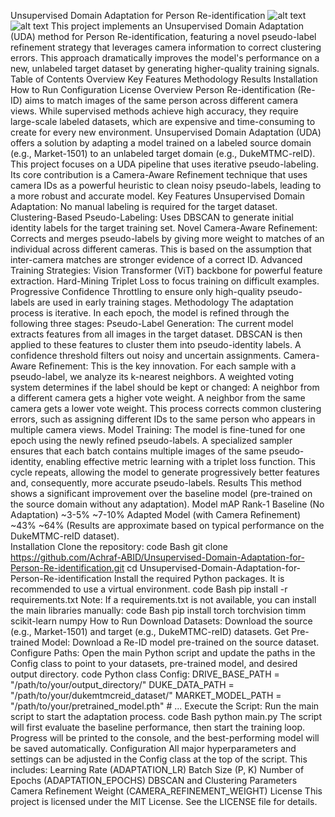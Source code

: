 Unsupervised Domain Adaptation for Person Re-identification
![alt text](https://img.shields.io/github/languages/top/Achraf-ABID/Unsupervised-Domain-Adaptation-for-Person-Re-identification)
![alt text](https://img.shields.io/badge/license-MIT-blue.svg)
This project implements an Unsupervised Domain Adaptation (UDA) method for Person Re-identification, featuring a novel pseudo-label refinement strategy that leverages camera information to correct clustering errors. This approach dramatically improves the model's performance on a new, unlabeled target dataset by generating higher-quality training signals.
Table of Contents
Overview
Key Features
Methodology
Results
Installation
How to Run
Configuration
License
Overview
Person Re-identification (Re-ID) aims to match images of the same person across different camera views. While supervised methods achieve high accuracy, they require large-scale labeled datasets, which are expensive and time-consuming to create for every new environment.
Unsupervised Domain Adaptation (UDA) offers a solution by adapting a model trained on a labeled source domain (e.g., Market-1501) to an unlabeled target domain (e.g., DukeMTMC-reID). This project focuses on a UDA pipeline that uses iterative pseudo-labeling. Its core contribution is a Camera-Aware Refinement technique that uses camera IDs as a powerful heuristic to clean noisy pseudo-labels, leading to a more robust and accurate model.
Key Features
Unsupervised Domain Adaptation: No manual labeling is required for the target dataset.
Clustering-Based Pseudo-Labeling: Uses DBSCAN to generate initial identity labels for the target training set.
Novel Camera-Aware Refinement: Corrects and merges pseudo-labels by giving more weight to matches of an individual across different cameras. This is based on the assumption that inter-camera matches are stronger evidence of a correct ID.
Advanced Training Strategies:
Vision Transformer (ViT) backbone for powerful feature extraction.
Hard-Mining Triplet Loss to focus training on difficult examples.
Progressive Confidence Throttling to ensure only high-quality pseudo-labels are used in early training stages.
Methodology
The adaptation process is iterative. In each epoch, the model is refined through the following three stages:
Pseudo-Label Generation: The current model extracts features from all images in the target dataset. DBSCAN is then applied to these features to cluster them into pseudo-identity labels. A confidence threshold filters out noisy and uncertain assignments.
Camera-Aware Refinement: This is the key innovation. For each sample with a pseudo-label, we analyze its k-nearest neighbors. A weighted voting system determines if the label should be kept or changed:
A neighbor from a different camera gets a higher vote weight.
A neighbor from the same camera gets a lower vote weight.
This process corrects common clustering errors, such as assigning different IDs to the same person who appears in multiple camera views.
Model Training: The model is fine-tuned for one epoch using the newly refined pseudo-labels. A specialized sampler ensures that each batch contains multiple images of the same pseudo-identity, enabling effective metric learning with a triplet loss function.
This cycle repeats, allowing the model to generate progressively better features and, consequently, more accurate pseudo-labels.
Results
This method shows a significant improvement over the baseline model (pre-trained on the source domain without any adaptation).
Model	mAP	Rank-1
Baseline (No Adaptation)	~3-5%	~7-10%
Adapted Model (with Camera Refinement)	~43%	~64%
(Results are approximate based on typical performance on the DukeMTMC-reID dataset).		
Installation
Clone the repository:
code
Bash
git clone https://github.com/Achraf-ABID/Unsupervised-Domain-Adaptation-for-Person-Re-identification.git
cd Unsupervised-Domain-Adaptation-for-Person-Re-identification
Install the required Python packages. It is recommended to use a virtual environment.
code
Bash
pip install -r requirements.txt
Note: If a requirements.txt is not available, you can install the main libraries manually:
code
Bash
pip install torch torchvision timm scikit-learn numpy
How to Run
Download Datasets: Download the source (e.g., Market-1501) and target (e.g., DukeMTMC-reID) datasets.
Get Pre-trained Model: Download a Re-ID model pre-trained on the source dataset.
Configure Paths: Open the main Python script and update the paths in the Config class to point to your datasets, pre-trained model, and desired output directory.
code
Python
class Config:
    DRIVE_BASE_PATH = "/path/to/your/output_directory/"
    DUKE_DATA_PATH = "/path/to/your/dukemtmcreid_dataset/"
    MARKET_MODEL_PATH = "/path/to/your/pretrained_model.pth"
    # ...
Execute the Script: Run the main script to start the adaptation process.
code
Bash
python main.py
The script will first evaluate the baseline performance, then start the training loop. Progress will be printed to the console, and the best-performing model will be saved automatically.
Configuration
All major hyperparameters and settings can be adjusted in the Config class at the top of the script. This includes:
Learning Rate (ADAPTATION_LR)
Batch Size (P, K)
Number of Epochs (ADAPTATION_EPOCHS)
DBSCAN and Clustering Parameters
Camera Refinement Weight (CAMERA_REFINEMENT_WEIGHT)
License
This project is licensed under the MIT License. See the LICENSE file for details.

